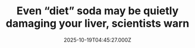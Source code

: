 ---
title: "Even “diet” soda may be quietly damaging your liver, scientists warn"
date: 2025-10-19T04:45:27.000Z
category: Health
externalLink: "https://www.sciencedaily.com/releases/2025/10/251018102119.htm"
image: ""
excerpt: "Both regular and “diet” soft drinks may be far worse for liver health than believed. A massive study of over 120,000 participants found that consuming more than one can a day of either sugar-sweetened or low/no-sugar beverages sharply increased the risk of metabolic-associated steatotic liver disease (MASLD) and even liver-related deaths. Surprisingly, “diet” drinks carried similar or higher risks, potentially…"
---